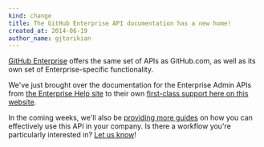 ```yaml
---
kind: change
title: The GitHub Enterprise API documentation has a new home!
created_at: 2014-06-19
author_name: gjtorikian
---
```


[GitHub Enterprise](https://enterprise.github.com) offers the same set of APIs as GitHub.com, as well as its own set of Enterprise-specific functionality.

We've just brought over the documentation for the Enterprise Admin APIs from [the Enterprise Help site](https://enterprise.github.com/help) to their own [first-class support here on this website](https://developer.github.com/v3/enterprise/).

In the coming weeks, we'll also be [providing more guides](https://developer.github.com/guides/) on how you can effectively use this API in your company. Is there a workflow you're particularly interested in? [Let us know](https://github.com/contact?form%5Bsubject%5D=Suggestion+for+an+Enterprise+Guide)!
